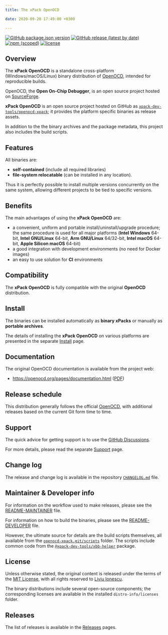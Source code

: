 ```yaml
---
title: The xPack OpenOCD

date: 2020-09-28 17:49:00 +0300

---
```


[![GitHub package.json version](https://img.shields.io/github/package-json/v/xpack-dev-tools/openocd-xpack)](https://github.com/xpack-dev-tools/openocd-xpack/blob/xpack/package.json)
[![GitHub release (latest by date)](https://img.shields.io/github/v/release/xpack-dev-tools/openocd-xpack)](https://github.com/xpack-dev-tools/openocd-xpack/releases/)
[![npm (scoped)](https://img.shields.io/npm/v/@xpack-dev-tools/openocd.svg?color=blue)](https://www.npmjs.com/package/@xpack-dev-tools/openocd/)
[![license](https://img.shields.io/github/license/xpack-dev-tools/openocd-xpack)](https://github.com/xpack-dev-tools/openocd-xpack/blob/xpack/LICENSE)

## Overview

The **xPack OpenOCD** is a standalone cross-platform (Windows/macOS/Linux)
binary distribution of [OpenOCD](https://openocd.org),
intended for reproducible builds.

OpenOCD, the **Open On-Chip Debugger**, is an open source project hosted on
[SourceForge](http://sourceforge.net/p/openocd/code/).

**xPack OpenOCD** is an open source project hosted on GitHub as
[`xpack-dev-tools/openocd-xpack`](https://github.com/xpack-dev-tools/openocd-xpack);
it provides the platform specific binaries as release assets.

In addition to the the binary archives and the package metadata,
this project also includes the build scripts.

## Features

All binaries are:

- **self-contained** (include all required libraries)
- **file-system relocatable** (can be installed in any location).

Thus it is perfectly possible to install multiple versions concurrently on the
same system, allowing different projects to be tied to specific versions.

## Benefits

The main advantages of using the **xPack OpenOCD** are:

- a convenient, uniform and portable install/uninstall/upgrade procedure;
  the same procedure is used for all major
  platforms (**Intel Windows** 64-bit,
  **Intel GNU/Linux** 64-bit,
  **Arm GNU/Linux** 64/32-bit,
  **Intel macOS** 64-bit,
  **Apple Silicon macOS** 64-bit)
- a good integration with development environments (no need for Docker images)
- an easy to use solution for **CI** environments

## Compatibility

The **xPack OpenOCD** is fully compatible with the original **OpenOCD**
distribution.

## Install

The binaries can be installed automatically as **binary xPacks** or manually as
**portable archives**.

The details of installing the **xPack OpenOCD** on various platforms are
presented in the separate
[Install](/docs/install/) page.

## Documentation

The original OpenOCD documentation is available from the project web:

- https://openocd.org/pages/documentation.html ([PDF](https://openocd.org/doc/pdf/openocd.pdf))

## Release schedule

This distribution generally follows the official
[OpenOCD](https://openocd.org), with
additional releases based on the current Git form time to time.

## Support

The quick advice for getting support is to use the
[GitHub Discussions](https://github.com/xpack-dev-tools/openocd-xpack/discussions/).

For more details, please read the separate
[Support](/docs/support/) page.

## Change log

The release and change log is available in the repository
[`CHANGELOG.md`](https://github.com/xpack-dev-tools/openocd-xpack/blob/xpack/CHANGELOG.md) file.

## Maintainer & Developer info

For information on the workflow used to make releases, please see the
[README-MAINTAINER](https://github.com/xpack-dev-tools/openocd-xpack/blob/xpack/README-MAINTAINER.md)
file.

For information on how to build the binaries, please see the
[README-DEVELOPER](https://github.com/xpack-dev-tools/openocd-xpack/blob/xpack/README-DEVELOPER.md)
file.

However, the ultimate source for details are the build scripts themselves,
all available from the
[`openocd-xpack.git/scripts`](https://github.com/xpack-dev-tools/openocd-xpack/tree/xpack/scripts/)
folder. The scripts include common code from the [`@xpack-dev-tools/xbb-helper`](https://github.com/xpack-dev-tools/xbb-helper-xpack) package.

## License

Unless otherwise stated, the original content is released under the terms of the
[MIT License](https://opensource.org/licenses/mit/),
with all rights reserved to
[Liviu Ionescu](https://github.com/ilg-ul).

The binary distributions include several open-source components; the
corresponding licenses are available in the installed
`distro-info/licenses` folder.

## Releases

The list of releases is available in the [Releases](/docs/releases/) pages.
